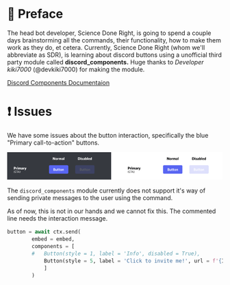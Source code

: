 # 📑 Preface

The head bot developer, Science Done Right, is going to spend a couple days brainstorming all the commands, their functionality, how to make them work as they do, et cetera. Currently, Science Done Right (whom we'll abbreviate as SDR), is learning about discord buttons using a unofficial third party module called **discord_components.** Huge thanks to *Developer kiki7000* (@devkiki7000) for making the module.

[Discord Components Documentaion](https://gitlab.com/discord.py-components/discord.py-components)

# ❗ Issues

We have some issues about the button interaction, specifically the blue "Primary call-to-action" buttons.

![An image showing the Primary button.](images/Button.png)

The `discord_components` module currently does not support it's way of sending private messages to the user using the command.

As of now, this is not in our hands and we cannot fix this.
The commented line needs the interaction message.

```py
button = await ctx.send(
		embed = embed,
		components = [
		#	Button(style = 1, label = 'Info', disabled = True),
			Button(style = 5, label = 'Click to invite me!', url = f'{INVITE_URL}')
			]
		)
```
